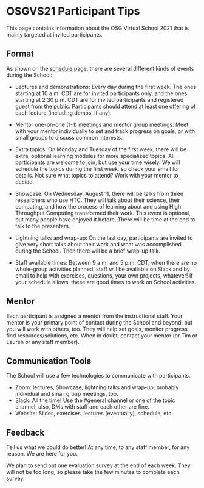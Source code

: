 # OSGVS21 Participant Tips

This page contains information about the OSG Virtual School 2021
that is mainly targeted at invited participants.

## Format

As shown on the [schedule page](schedule.md),
there are several different kinds of events during the School:

*  Lectures and demonstrations: Every day during the first week.
   The ones starting at 10 a.m. CDT are for invited participants only,
   and the ones starting at 2:30 p.m. CDT are for invited participants
   and registered guest from the public.
   Participants should attend at least one offering of each lecture
   (including demos, if any).

*  Mentor one-on-one (1-1) meetings and mentor group meetings:
   Meet with your mentor individually to set and track progress on goals,
   or with small groups to discuss common interests.

*  Extra topics: On Monday and Tuesday of the first week,
   there will be extra, optional learning modules for more specialized topics.
   All participants are welcome to join, but use your time wisely.
   We will schedule the topics during the first week,
   so check your email for details.
   Not sure what topics to attend?  Work with your mentor to decide.

*  Showcase: On Wednesday, August 11, there will be talks from three researchers who use HTC.
   They will talk about their science, their computing,
   and how the process of learning about and using High Throughput Computing transformed their work.
   This event is optional, but many people have enjoyed it before.
   There will be time at the end to talk to the presenters.

*  Lightning talks and wrap-up: On the last day,
   participants are invited to give very short talks
   about their work and what was accomplished during the School.
   Then there will be a brief wrap-up talk.

*  Staff available times: Between 9 a.m. and 5 p.m. CDT,
   when there are no whole-group activities planned,
   staff will be available on Slack and by email to help with
   exercises, questions, your own projects, whatever!
   If your schedule allows, these are good times to work on School activities.

## Mentor

Each participant is assigned a mentor from the instructional staff.
Your mentor is your primary point of contact during the School and beyond,
but you will work with others, too.
They will help set goals, monitor progress, find resources/solutions, etc.
When in doubt, contact your mentor (or Tim or Lauren or any staff member).

## Communication Tools

The School will use a few technologies to communicate with participants.

*  Zoom: lectures, Showcase, lightning talks and wrap-up;
   probably individual and small group meetings, too.
*  Slack: All the time! Use the #general channel or one of the topic channel;
   also, DMs with staff and each other are fine.
*  Website: Slides, exercises, lectures (eventually), schedule, etc.

## Feedback

Tell us what we could do better!
At any time, to any staff member, for any reason.
We are here for you.

We plan to send out one evaluation survey at the end of each week.
They will not be too long, so please take the few minutes to complete each survey.
